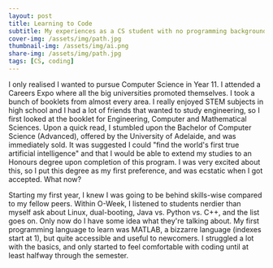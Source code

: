 ```yaml
---
layout: post
title: Learning to Code
subtitle: My experiences as a CS student with no programming background
cover-img: /assets/img/path.jpg
thumbnail-img: /assets/img/ai.png
share-img: /assets/img/path.jpg
tags: [CS, coding]
---
```


I only realised I wanted to pursue Computer Science in Year 11. I attended a Careers Expo where all the big universities promoted themselves. I took a bunch of booklets from almost every area. I really enjoyed STEM subjects in high school and I had a lot of friends that wanted to study engineering, so I first looked at the booklet for Engineering, Computer and Mathematical Sciences. Upon a quick read, I stumbled upon the Bachelor of Computer Science (Advanced), offered by the University of Adelaide, and was immediately sold. It was suggested I could "find the world's first true artificial intelligence" and that I would be able to extend my studies to an Honours degree upon completion of this program. I was very excited about this, so I put this degree as my first preference, and was ecstatic when I got accepted. What now?

Starting my first year, I knew I was going to be behind skills-wise compared to my fellow peers. Within O-Week, I listened to students nerdier than myself ask about Linux, dual-booting, Java vs. Python vs. C++, and the list goes on. Only now do I have some idea what they're talking about. My first programming language to learn was MATLAB, a bizzarre language (indexes start at 1), but quite accessible and useful to newcomers. I struggled a lot with the basics, and only started to feel comfortable with coding until at least halfway through the semester. 



